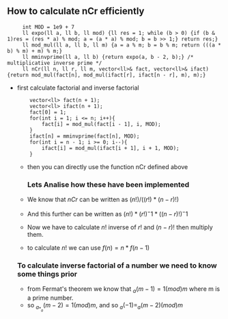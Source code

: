 ## How to calculate nCr efficiently
    
         int MOD = 1e9 + 7
         ll expo(ll a, ll b, ll mod) {ll res = 1; while (b > 0) {if (b & 1)res = (res * a) % mod; a = (a * a) % mod; b = b >> 1;} return res;}
         ll mod_mul(ll a, ll b, ll m) {a = a % m; b = b % m; return (((a * b) % m) + m) % m;}
         ll mminvprime(ll a, ll b) {return expo(a, b - 2, b);} /* multiplicative inverse prime */
         ll nCr(ll n, ll r, ll m, vector<ll>& fact, vector<ll>& ifact){return mod_mul(fact[n], mod_mul(ifact[r], ifact[n - r], m), m);}
  
- first calculate factorial and inverse factorial
  
          vector<ll> fact(n + 1);
          vector<ll> ifact(n + 1);
          fact[0] = 1;
          for(int i = 1; i <= n; i++){
              fact[i] = mod_mul(fact[i - 1], i, MOD);
          }
          ifact[n] = mminvprime(fact[n], MOD);
          for(int i = n - 1; i >= 0; i--){
              ifact[i] = mod_mul(ifact[i + 1], i + 1, MOD);
          }
  
  - then you can directly use the function nCr defined above

    <h3>Lets Analise how these have been implemented</h3>
  - We know that $nCr$ can be written as $(n!)/((r!) * (n - r)!)$
  - And this further can be written as $(n!) * (r!)^-1 * ((n - r)!)^-1$
  - Now we have to calculate $n!$ inverse of $r!$ and $(n - r)!$ then multiply them.
  - to calculate $n!$ we can use $f(n) = n * f(n - 1)$
  <h3>To calculate inverse factorial of a number we need to know some things prior</h3>
  
  - from Fermat's theorem we know that $_a(m-1) = 1 (mod) m$ where m is a prime number.
  - so $_a _*_a(m-2) = 1 (mod) m$, and so $_a(-1) = _a(m-2) (mod) m$
  
  
    
    
